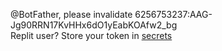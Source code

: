 @BotFather, please invalidate 6256753237:AAG-Jg90RRN17KvHHx6dO1yEabKOAfw2_bg  
Replit user? Store your token in [secrets](https://docs.replit.com/programming-ide/workspace-features/storing-sensitive-information-environment-variables)

